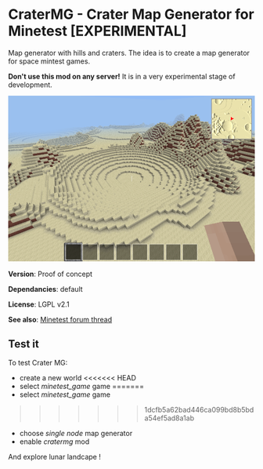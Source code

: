 # CraterMG - Crater Map Generator for Minetest [EXPERIMENTAL]

Map generator with hills and craters. The idea is to create a map generator for space mintest games.

**Don't use this mod on any server!** It is in a very experimental stage of development.

![Presentation image of Crater MG](screenshot.png)

**Version**: Proof of concept

**Dependancies**: default

**License**: LGPL v2.1

**See also**: [Minetest forum thread](https://forum.minetest.net/viewtopic.php?t=20840)

## Test it

To test Crater MG:
  * create a new world
<<<<<<< HEAD
  * select *minetest_game* game
=======
  * select *minetest_game* game 
>>>>>>> 1dcfb5a62bad446ca099bd8b5bda54ef5ad8a1ab
  * choose *single node* map generator
  * enable *cratermg* mod

And explore lunar landcape !

